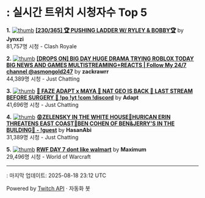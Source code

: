 # : 실시간 트위치 시청자수 Top 5

**1.** [![thumb](https://static-cdn.jtvnw.net/previews-ttv/live_user_jynxzi-320x180.jpg)](https://twitch.tv/Jynxzi)
**[[230/365] 🏆 PUSHING LADDER W/ RYLEY & BOBBY🏆](https://twitch.tv/Jynxzi)** by **Jynxzi**<br>81,757명 시청  - Clash Royale

**2.** [![thumb](https://static-cdn.jtvnw.net/previews-ttv/live_user_zackrawrr-320x180.jpg)](https://twitch.tv/zackrawrr)
**[[DROPS ON] BIG DAY HUGE DRAMA TRYING ROBLOX TODAY BIG NEWS AND GAMES MULTISTREAMING+REACTS | Follow My 24/7 channel @asmongold247](https://twitch.tv/zackrawrr)** by **zackrawrr**<br>44,389명 시청  - Just Chatting

**3.** [![thumb](https://static-cdn.jtvnw.net/previews-ttv/live_user_adapt-320x180.jpg)](https://twitch.tv/Adapt)
**[🔴 FAZE ADAPT x MAYA 🔴 NAT GEO IS BACK 🔴 LAST STREAM BEFORE SURGERY 🔴 !po !yt !com !discord](https://twitch.tv/Adapt)** by **Adapt**<br>41,696명 시청  - Just Chatting

**4.** [![thumb](https://static-cdn.jtvnw.net/previews-ttv/live_user_hasanabi-320x180.jpg)](https://twitch.tv/HasanAbi)
**[😡ZELENSKY IN THE WHITE HOUSE🤬HURICAN ERIN THREATENS EAST COAST🤬BEN COHEN OF BEN&JERRY'S IN THE BUILDING🤬 - !guest](https://twitch.tv/HasanAbi)** by **HasanAbi**<br>31,389명 시청  - Just Chatting

**5.** [![thumb](https://static-cdn.jtvnw.net/previews-ttv/live_user_maximum-320x180.jpg)](https://twitch.tv/Maximum)
**[RWF DAY 7 dont like walmart](https://twitch.tv/Maximum)** by **Maximum**<br>29,496명 시청  - World of Warcraft


---
: 마지막 업데이트: 2025-08-18 23:12 UTC

Powered by [Twitch API](https://dev.twitch.tv/docs/api/reference) · 자동화 봇